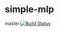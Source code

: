 # simple-mlp
master:[![Build Status](https://travis-ci.org/keiohta/simple-mlp.svg?branch=master)](https://travis-ci.org/keiohta/simple-mlp)
